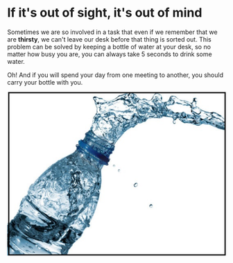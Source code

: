 # If it's out of sight, it's out of mind

Sometimes we are so involved in a task that even if we remember that we are **thirsty**, we can't leave our desk before that thing is sorted out. This problem can be solved by keeping a bottle of water at your desk, so no matter how busy you are, you can always take 5 seconds to drink some water.

Oh! And if you will spend your day from one meeting to another, you should carry your bottle with you.

![](/img/water.jpg)